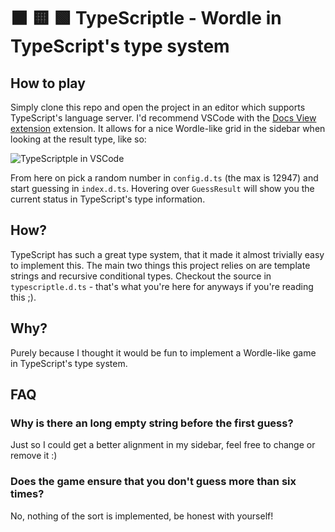 # ⬛ 🟨 🟩 TypeScriptle - Wordle in TypeScript's type system

## How to play

Simply clone this repo and open the project in an editor which supports TypeScript's language server. I'd recommend VSCode with the [Docs View extension](https://marketplace.visualstudio.com/items?itemName=bierner.docs-view) extension. It allows for a nice Wordle-like grid in the sidebar when looking at the result type, like so:

![TypeScriptple in VSCode](https://user-images.githubusercontent.com/3470207/158280924-43360827-64b5-4427-b4ab-2aea0eafd5a7.png)

From here on pick a random number in `config.d.ts` (the max is 12947) and start guessing in `index.d.ts`. Hovering over `GuessResult` will show you the current status in TypeScript's type information.

## How?

TypeScript has such a great type system, that it made it almost trivially easy to implement this. The main two things this project relies on are template strings and recursive conditional types. Checkout the source in `typescriptle.d.ts` - that's what you're here for anyways if you're reading this ;).

## Why?

Purely because I thought it would be fun to implement a Wordle-like game in TypeScript's type system.

## FAQ

### Why is there an long empty string before the first guess?
Just so I could get a better alignment in my sidebar, feel free to change or remove it :)

### Does the game ensure that you don't guess more than six times?
No, nothing of the sort is implemented, be honest with yourself!
